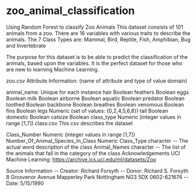 # zoo_animal_classification
Using Random Forest to classify Zoo Animals
This dataset consists of 101 animals from a zoo. There are 16 variables with various traits to describe the animals. 
The 7 Class Types are: Mammal, Bird, Reptile, Fish, Amphibian, Bug and Invertebrate

The purpose for this dataset is to be able to predict the classification of the animals, based upon the variables. It is the perfect dataset for those who are new to learning Machine Learning.

zoo.csv
Attribute Information: (name of attribute and type of value domain)

animal_name: Unique for each instance
hair Boolean
feathers Boolean
eggs Boolean
milk Boolean
airborne Boolean
aquatic Boolean
predator Boolean
toothed Boolean
backbone Boolean
breathes Boolean
venomous Boolean
fins Boolean
legs Numeric (set of values: {0,2,4,5,6,8})
tail Boolean
domestic Boolean
catsize Boolean
class_type Numeric (integer values in range [1,7])
class.csv
This csv describes the dataset

Class_Number Numeric (integer values in range [1,7])
Number_Of_Animal_Species_In_Class Numeric
Class_Type character -- The actual word description of the class
Animal_Names character -- The list of the animals that fall in the category of the class
Acknowledgements
UCI Machine Learning: https://archive.ics.uci.edu/ml/datasets/Zoo

Source Information -- Creator: Richard Forsyth -- Donor: Richard S. Forsyth 8 Grosvenor Avenue Mapperley Park Nottingham NG3 5DX 0602-621676 -- Date: 5/15/1990

